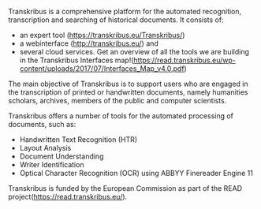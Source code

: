 Transkribus is a comprehensive platform for the automated recognition, transcription and searching of historical documents. 
It consists of:
- an expert tool (https://transkribus.eu/Transkribus/)
- a webinterface (http://transkribus.eu/) and
- several cloud services.
Get an overview of all the tools we are building in the Transkribus Interfaces map!(https://read.transkribus.eu/wp-content/uploads/2017/07/Interfaces_Map_v4.0.pdf)

The main objective of Transkribus is to support users who are engaged in the transcription of printed or handwritten documents, namely humanities scholars, archives, members of the public and computer scientists.

Transkribus offers a number of tools for the automated processing of documents, such as:

- Handwritten Text Recognition (HTR)
- Layout Analysis
- Document Understanding
- Writer Identification
- Optical Character Recognition (OCR) using ABBYY Finereader Engine 11

Transkribus is funded by the European Commission as part of the READ project(https://read.transkribus.eu/).
